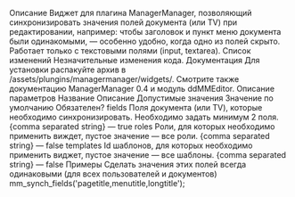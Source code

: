 Описание
Виджет для плагина ManagerManager, позволяющий синхронизировать значения полей документа (или TV) при редактировании, например: чтобы заголовок и пункт меню документа были одинакомыми, — особенно удобно, когда одно из полей скрыто. Работает только с текстовыми полями (input, textarea).
Список изменений
Незначительные изменения кода.
Документация
Для установки распакуйте архив в /assets/plungins/managermanager/widgets/. Смотрите также документацию ManagerManager 0.4 и модуль ddMMEditor.
Описание параметров
Название	Описание	Допустимые значения	Значение по умолчанию	Обязателен?
fields	Поля документа (или TV), которые необходимо синхронизировать. Необходимо задать минимум 2 поля.	{comma separated string}	—	true
roles	Роли, для которых необходимо применить виждет, пустое значение — все роли.	{comma separated string}	—	false
templates	Id шаблонов, для которых необходимо применить виджет, пустое значение — все шаблоны.	{comma separated string}	—	false
Примеры
Сделать значения этих полей всегда одинаковыми (для всех пользователей и документов)
mm_synch_fields('pagetitle,menutitle,longtitle');